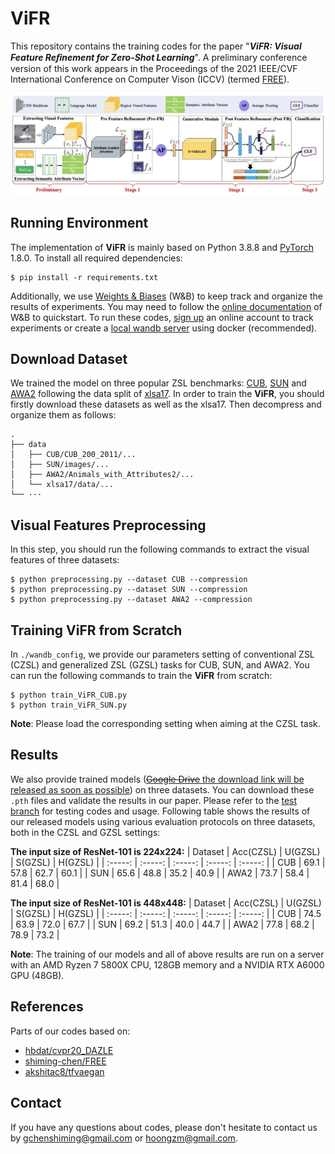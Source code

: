 # ViFR


This repository contains the training codes for the paper  "***ViFR: Visual Feature Reﬁnement for Zero-Shot Learning***". A preliminary conference version of this work appears in the Proceedings of the 2021 IEEE/CVF International Conference on Computer Vison (ICCV) (termed [FREE](https://openaccess.thecvf.com/content/ICCV2021/papers/Chen_FREE_Feature_Refinement_for_Generalized_Zero-Shot_Learning_ICCV_2021_paper.pdf)).

![](figs/ViFR.png)


## Running Environment
The implementation of **ViFR** is mainly based on Python 3.8.8 and [PyTorch](https://pytorch.org/) 1.8.0. To install all required dependencies:
```
$ pip install -r requirements.txt
```
Additionally, we use [Weights & Biases](https://wandb.ai/site) (W&B) to keep track and organize the results of experiments. You may need to follow the [online documentation](https://docs.wandb.ai/quickstart) of W&B to quickstart. To run these codes, [sign up](https://app.wandb.ai/login?signup=true) an online account to track experiments or create a [local wandb server](https://hub.docker.com/r/wandb/local) using docker (recommended).

## Download Dataset 

We trained the model on three popular ZSL benchmarks: [CUB](http://www.vision.caltech.edu/visipedia/CUB-200-2011.html), [SUN](http://cs.brown.edu/~gmpatter/sunattributes.html) and [AWA2](http://cvml.ist.ac.at/AwA2/) following the data split of [xlsa17](http://datasets.d2.mpi-inf.mpg.de/xian/xlsa17.zip). In order to train the **ViFR**, you should firstly download these datasets as well as the xlsa17. Then decompress and organize them as follows: 
```
.
├── data
│   ├── CUB/CUB_200_2011/...
│   ├── SUN/images/...
│   ├── AWA2/Animals_with_Attributes2/...
│   └── xlsa17/data/...
└── ···
```


## Visual Features Preprocessing

In this step, you should run the following commands to extract the visual features of three datasets:

```
$ python preprocessing.py --dataset CUB --compression
$ python preprocessing.py --dataset SUN --compression
$ python preprocessing.py --dataset AWA2 --compression
```

## Training ViFR from Scratch
In `./wandb_config`, we provide our parameters setting of conventional ZSL (CZSL) and generalized ZSL (GZSL) tasks for CUB, SUN, and AWA2. You can run the following commands to train the **ViFR** from scratch:

```
$ python train_ViFR_CUB.py
$ python train_ViFR_SUN.py 
```
**Note**: Please load the corresponding setting when aiming at the CZSL task.

## Results
We also provide trained models ([~~Google Drive~~ the download link will be released as soon as possible]()) on three datasets. You can download these `.pth` files and validate the results in our paper. Please refer to the [test branch]() for testing codes and usage.
Following table shows the results of our released models using various evaluation protocols on three datasets, both in the CZSL and GZSL settings:

**The input size of ResNet-101 is 224x224:**
| Dataset | Acc(CZSL) | U(GZSL) | S(GZSL) | H(GZSL) |
| :-----: | :-----: | :-----: | :-----: | :-----: |
| CUB | 69.1 | 57.8 | 62.7 | 60.1 |
| SUN | 65.6 | 48.8 | 35.2 | 40.9 |
| AWA2 | 73.7 | 58.4 | 81.4 | 68.0 |

**The input size of ResNet-101 is 448x448:**
| Dataset | Acc(CZSL) | U(GZSL) | S(GZSL) | H(GZSL) |
| :-----: | :-----: | :-----: | :-----: | :-----: |
| CUB | 74.5 | 63.9 | 72.0 | 67.7 |
| SUN | 69.2 | 51.3 | 40.0 | 44.7 |
| AWA2 | 77.8 | 68.2 | 78.9 | 73.2 |

**Note**:  The training of our models and all of above results are run on a server with an AMD Ryzen 7 5800X CPU, 128GB memory and a NVIDIA RTX A6000 GPU (48GB).


## References
Parts of our codes based on:
* [hbdat/cvpr20_DAZLE](https://github.com/hbdat/cvpr20_DAZLE)
* [shiming-chen/FREE](https://github.com/shiming-chen/FREE)
* [akshitac8/tfvaegan](https://github.com/akshitac8/tfvaegan)

## Contact
If you have any questions about codes, please don't hesitate to contact us by gchenshiming@gmail.com or hoongzm@gmail.com.
